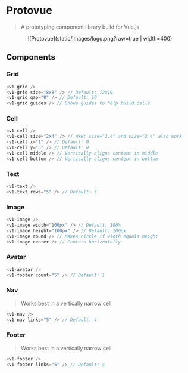 # Protovue

> A prototyping component library build for Vue.js

<p align="center">
  ![Protovue](static/images/logo.png?raw=true | width=400)
</p>

## Components

### Grid

```javascript
<v1-grid />
<v1-grid size="8x8" /> // Default: 12x10
<v1-grid gap="0" /> // Default: 10
<v1-grid guides /> // Shows guides to help build cells
```

### Cell

```javascript
<v1-cell />
<v1-cell size="2x4" /> // WxH: size="2,4" and size="2 4" also work
<v1-cell x="1" /> // Default: 0
<v1-cell y="3" /> // Default: 0
<v1-cell middle /> // Vertically aligns content in middle
<v1-cell bottom /> // Vertically aligns content in bottom
```

### Text

```javascript
<v1-text />
<v1-text rows="5" /> // Default: 3
```

### Image

```javascript
<v1-image />
<v1-image width="100px" /> // Default: 100%
<v1-image height="100px" /> // Default: 200px
<v1-image round /> // Makes circle if width equals height
<v1-image center /> // Centers horizontally
```

### Avatar

```javascript
<v1-avatar />
<v1-footer count="5" /> // Default: 1
```

### Nav

> Works best in a vertically narrow cell

```javascript
<v1-nav />
<v1-nav links="5" /> // Default: 4
```

### Footer

> Works best in a vertically narrow cell

```javascript
<v1-footer />
<v1-footer links="5" /> // Default: 4
```

